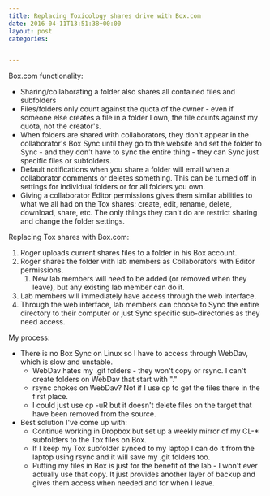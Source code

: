 ```yaml
---
title: Replacing Toxicology shares drive with Box.com
date: 2016-04-11T13:51:38+00:00
layout: post
categories:


---
```

Box.com functionality:

  * Sharing/collaborating a folder also shares all contained files and subfolders
  * Files/folders only count against the quota of the owner - even if someone else creates a file in a folder I own, the file counts against my quota, not the creator's.
  * When folders are shared with collaborators, they don't appear in the collaborator's Box Sync until they go to the website and set the folder to Sync - and they don't have to sync the entire thing - they can Sync just specific files or subfolders.
  * Default notifications when you share a folder will email when a collaborator comments or deletes something. This can be turned off in settings for individual folders or for all folders you own.
  * Giving a collaborator Editor permissions gives them similar abilities to what we all had on the Tox shares: create, edit, rename, delete, download, share, etc. The only things they can't do are restrict sharing and change the folder settings.

Replacing Tox shares with Box.com:

  1. Roger uploads current shares files to a folder in his Box account.
  2. Roger shares the folder with lab members as Collaborators with Editor permissions.
      1. New lab members will need to be added (or removed when they leave), but any existing lab member can do it.
  3. Lab members will immediately have access through the web interface.
  4. Through the web interface, lab members can choose to Sync the entire directory to their computer or just Sync specific sub-directories as they need access.

My process:

  * There is no Box Sync on Linux so I have to access through WebDav, which is slow and unstable.
      * WebDav hates my .git folders - they won't copy or rsync. I can't create folders on WebDav that start with "."
      * rsync chokes on WebDav? Not if I use cp to get the files there in the first place.
      * I could just use cp -uR but it doesn't delete files on the target that have been removed from the source.
  * Best solution I've come up with:
      * Continue working in Dropbox but set up a weekly mirror of my CL-* subfolders to the Tox files on Box.
      * If I keep my Tox subfolder synced to my laptop I can do it from the laptop using rsync and it will save my .git folders too.
      * Putting my files in Box is just for the benefit of the lab - I won't ever actually use that copy. It just provides another layer of backup and gives them access when needed and for when I leave.
